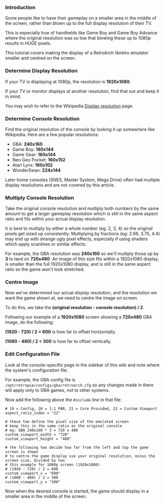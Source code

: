 ### Introduction

Some people like to have their gameplay on a smaller area in the middle of the screen, rather than blown up to the full display resolution of their TV.

This is especially true of handhelds like Game Boy and Game Boy Advance where the original resolution was so low that blowing these up to 1080p results in HUGE pixels.

This tutorial covers making the display of a RetroArch libretro emulator smaller and centred on the screen.

### Determine Display Resolution

If your TV is displaying at 1080p, the resolution is **1920x1080**.

If your TV or monitor displays at another resolution, find that out and keep it in mind.

You may wish to refer to the Wikipedia [Display resolution](https://en.wikipedia.org/wiki/Display_resolution) page.

### Determine Console Resolution

Find the original resolution of the console by looking it up somewhere like Wikipedia. Here are a few popular resolutions:

* GBA: **240x160**
* Game Boy: **160x144**
* Game Gear: **160x144**
* Neo Geo Pocket: **160x152**
* Atari Lynx: **160x102**
* WonderSwan: **224x144**

Later home consoles (SNES, Master System, Mega Drive) often had multiple display resolutions and are not covered by this article.

### Multiply Console Resolution

Take the original console resolution and multiply both numbers by the same amount to get a larger gameplay resolution which is still in the same aspect ratio and fits within your actual display resolution.

It is best to multiply by either a whole number (eg: 2, 3, 4) so the original pixels get sized up consistently. Multiplying by fractions (eg: 2.66, 3.75, 4.4) may end up with strange ugly pixel effects, especially if using shaders which apply scanlines or similar effects.

For example, the GBA resolution was **240x160** so we'll multiply those up by **3** to land on **720x480**. An image of this size fits within a 1920x1080 display, is smaller than the full 1920x1080 display, and is still in the same aspect ratio so the game won't look stretched.

### Centre Image

Now we've determined our actual display resolution, and the resolution we want the game shown at, we need to centre the image on screen.

To do this, we take the **(original resolution - console resolution) / 2**.

Following our example of a **1920x1080** screen showing a **720x480** GBA image, do the following:

**(1920 - 720) / 2 = 600** is how far to offset horizontally.

**(1080 - 480) / 2 = 300** is how far to offset vertically.

### Edit Configuration File

Look at the console-specific page in the sidebar of this wiki and note where the system's configuration file.

For example, the GBA config file is `/opt/retropie/configs/gba/retroarch.cfg` so any changes made in there will apply only to GBA games, not to other systems.

Now add the following above the `#include` line in that file:

~~~
# 19 = Config, 20 = 1:1 PAR, 21 = Core Provided, 22 = Custom Viewport
aspect_ratio_index = "22"

# these two define the pixel size of the emulated screen
# keep this in the same ratio as the original console
# eg: GBA 240x160 * 3 = 720 x 480
custom_viewport_width = "720"
custom_viewport_height = "480"

# the following two decide how far from the left and top the game screen is shown
# to centre the game display use your original resolution, minus the screen size, divided by two
# this example for 1080p screen (1920x1080)
# (1920 - 720) / 2 = 600
custom_viewport_x = "600"
# (1080 - 480) / 2 = 300
custom_viewport_y = "300"
~~~

Now when the desired console is started, the game should display in a smaller area in the middle of the screen.